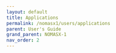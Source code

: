 ```yaml
---
layout: default
title: Applications
permalink: /nomasx1/users/applications
parent: User's Guide
grand_parent: NOMASX-1
nav_order: 2
---
```


